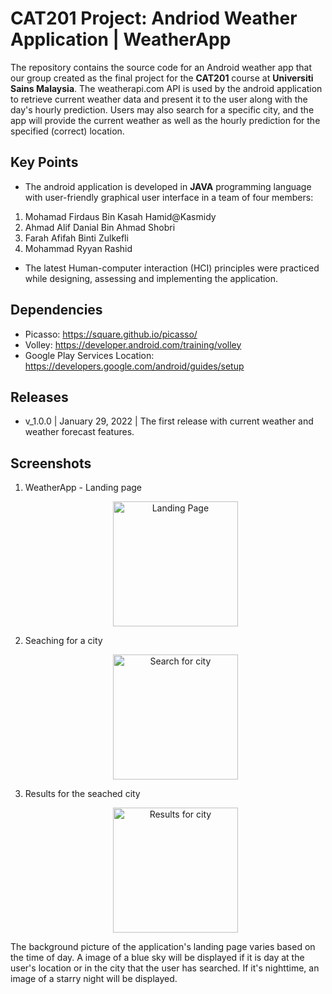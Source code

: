 # CAT201 Project: Andriod Weather Application | WeatherApp
The repository contains the source code for an Android weather app that our group created as the final project for the **CAT201** course at **Universiti Sains Malaysia**.
The weatherapi.com API is used by the android application to retrieve current weather data and present it to the user along with the day's hourly prediction. Users may also search for a specific city, and the app will provide the current weather as well as the hourly prediction for the specified (correct) location. 
## Key Points
- The android application is developed in **JAVA** programming language with user-friendly
graphical user interface in a team of four members:
1. Mohamad Firdaus Bin Kasah Hamid@Kasmidy
2. Ahmad Alif Danial Bin Ahmad Shobri
3. Farah Afifah Binti Zulkefli
4. Mohammad Ryyan Rashid
-  The latest Human-computer interaction (HCI) principles were practiced while designing,
assessing and implementing the application.

## Dependencies
- Picasso: https://square.github.io/picasso/
- Volley: https://developer.android.com/training/volley
- Google Play Services Location: https://developers.google.com/android/guides/setup

## Releases
- v_1.0.0 | January 29, 2022 | The first release with current weather and weather forecast features.

## Screenshots
1. WeatherApp - Landing page <br>
    <p align="center">
        <img src="https://github.com/ryyanrashid01/CAT201_WeatherApp/blob/main/screenshots/landingScreen.jpg" alt="Landing Page" style="width:200px;"/>
    </p>
2. Seaching for a city <br>
    <p align="center">
        <img src="https://github.com/ryyanrashid01/CAT201_WeatherApp/blob/main/screenshots/searchCity.jpg" alt="Search for city" style="width:200px;"/>
    </p>
3. Results for the seached city <br>
    <p align="center">
        <img src="https://github.com/ryyanrashid01/CAT201_WeatherApp/blob/main/screenshots/landingScreen.jpg" alt="Results for city" style="width:200px;"/>
    </p>

The background picture of the application's landing page varies based on the time of day. A image of a blue sky will be displayed if it is day at the user's location or in the city that the user has searched. If it's nighttime, an image of a starry night will be displayed.
